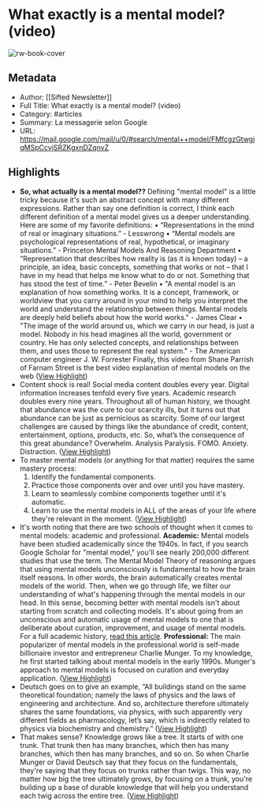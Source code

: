 # What exactly is a mental model? (video)

![rw-book-cover](https://readwise-assets.s3.amazonaws.com/media/uploaded_book_covers/profile_1073452/gmail.ico)

## Metadata
- Author: [[Sifted Newsletter]]
- Full Title: What exactly is a mental model? (video)
- Category: #articles
- Summary: La messagerie selon Google
- URL: https://mail.google.com/mail/u/0/#search/mental++model/FMfcgzGtwgjqMSpCcvjSRZKgxnDZqnvZ

## Highlights
- **So, what actually is a mental model??** 
  Defining "mental model" is a little tricky because it's such an abstract concept with many different expressions. 
  Rather than say one definition is correct, I think each different definition of a mental model gives us a deeper understanding. Here are some of my favorite definitions:
  • “Representations in the mind of real or imaginary situations.” - Lesswrong
  • “Mental models are psychological representations of real, hypothetical, or imaginary situations.” - Princeton Mental Models And Reasoning Department
  • “Representation that describes how reality is (as it is known today) – a principle, an idea, basic concepts, something that works or not – that I have in my head that helps me know what to do or not. Something that has stood the test of time.” - Peter Bevelin
  • "A mental model is an explanation of how something works. It is a concept, framework, or worldview that you carry around in your mind to help you interpret the world and understand the relationship between things. Mental models are deeply held beliefs about how the world works." - James Clear
  • "The image of the world around us, which we carry in our head, is just a model. Nobody in his head imagines all the world, government or country. He has only selected concepts, and relationships between them, and uses those to represent the real system." - The American computer engineer J. W. Forrester
  Finally, this video from Shane Parrish of Farnam Street is the best video explanation of mental models on the web ([View Highlight](https://read.readwise.io/read/01h8pkpqk9pg686n0thekrbdsd))
- Content shock is real! Social media content doubles every year. Digital information increases tenfold every five years. Academic research doubles every nine years. 
  Throughout all of human history, we thought that abundance was the cure to our scarcity ills, but it turns out that abundance can be just as pernicious as scarcity. Some of our largest challenges are caused by things like the abundance of credit, content, entertainment, options, products, etc. So, what’s the consequence of this great abundance? 
  Overwhelm. Analysis Paralysis. FOMO. Anxiety. Distraction. ([View Highlight](https://read.readwise.io/read/01h8pn5jwdfcwdcmmegqjfsddt))
- To master mental models (or anything for that matter) requires the same mastery process:
  1. Identify the fundamental components.
  2. Practice those components over and over until you have mastery.
  3. Learn to seamlessly combine components together until it's automatic.
  4. Learn to use the mental models in ALL of the areas of your life where they're relevant in the moment. ([View Highlight](https://read.readwise.io/read/01h8pndewb1cq4rt7e2e2nye6m))
- It's worth noting that there are two schools of thought when it comes to mental models: academic and professional. 
  **Academic:** Mental models have been studied academically since the 1940s. In fact, if you search Google Scholar for "mental model," you'll see nearly 200,000 different studies that use the term. The Mental Model Theory of reasoning argues that using mental models unconsciously is fundamental to how the brain itself reasons. In other words, the brain automatically creates mental models of the world. Then, when we go through life, we filter our understanding of what's happening through the mental models in our head. In this sense, becoming better with mental models isn't about starting from scratch and collecting models. It's about going from an unconscious and automatic usage of mental models to one that is deliberate about curation, improvement, and usage of mental models. For a full academic history, [read this article](https://fo104.keap-link010.com/v2/click/267a59ff47ff9efe39e33cbd860f1b18/eJyNkE2rwjAQRf_LrItNgx-1OxHRUutCdC2hGTHYJkM6FYr0vxs_cOWDt5175lxm7sBoleVcQwZnl4gxROCxMmTQ8tJZVtUrTBORShlBbex17V1HkN1_7X7z51SKyTyNgHvCgBz2i2WR79anbb4rAkrKh47_eJJ0Np0L-TWtykW-hWH4U42N4dUt2FvI2Hf4vEmbcBcffR34CzNlcdwEQtWN01i3I_LGVsjOjlB3MSlC38ZSiMnGtOx8X77g8gPrc6hRRGj150sF9u-y4QEv0XAL). 
  **Professional:** The main popularizer of mental models in the professional world is self-made billionaire investor and entrepreneur Charlie Munger. To my knowledge, he first started talking about mental models in the early 1990s. Munger's approach to mental models is focused on curation and everyday application. ([View Highlight](https://read.readwise.io/read/01h8pkq6d25869x2f2sm5tdfej))
- Deutsch goes on to give an example, “All buildings stand on the same theoretical foundation; namely the laws of physics and the laws of engineering and architecture. And so, architecture therefore ultimately shares the same foundations, via physics, with such apparently very different fields as pharmacology, let’s say, which is indirectly related to physics via biochemistry and chemistry.” ([View Highlight](https://read.readwise.io/read/01h8pn8hxfa9a122zcdnw04ske))
- That makes sense? Knowledge grows like a tree. It starts of with one trunk. That trunk then has many branches, which then has many branches, which then has many branches, and so on. So when Charlie Munger or David Deutsch say that they focus on the fundamentals, they're saying that they focus on trunks rather than twigs. This way, no matter how big the tree ultimately grows, by focusing on a trunk, you're building up a base of durable knowledge that will help you understand each twig across the entire tree. ([View Highlight](https://read.readwise.io/read/01h8pn9m5e11cpc51zgkj5fejs))
